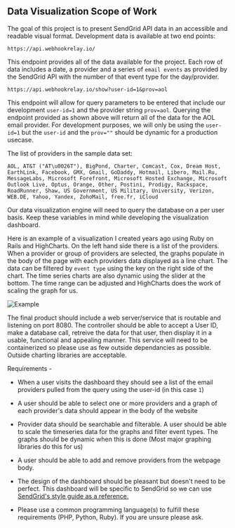 ## Data Visualization Scope of Work

The goal of this project is to present SendGrid API data in an accessible and readable visual format. Development data is available at two end points:

`https://api.webhookrelay.io/`

This endpoint provides all of the data available for the project. Each row of data includes a date, a provider and a series of `email events` as provided by the SendGrid API with the number of that event type for the day/provider. 

`https://api.webhookrelay.io/show?user-id=1&prov=aol`

This endpoint will allow for query parameters to be entered that include our development `user-id=1` and the provider string `prov=aol`. Querying the endpoint provided as shown above will return all of the data for the AOL email provider. For development purposes, we will only be using the `user-id=1` but the `user-id` and the `prov=""` should be dynamic for a production usecase.  

The list of providers in the sample data set: 

```
AOL, AT&T ("AT\u0026T"), BigPond, Charter, Comcast, Cox, Dream Host, EarthLink, Facebook, GMX, Gmail, GoDaddy, Hotmail, Libero, Mail.Ru, MessageLabs, Microsoft Forefront, Microsoft Hosted Exchange, Microsoft Outlook Live, Optus, Orange, Other, Postini, Prodigy, Rackspace, RoadRunner, Shaw, US Government, US Military, University, Verizon, WEB.DE, Yahoo, Yandex, ZohoMail, free.fr, iCloud
```

Our data visualization engine will need to query the database on a per user basis. Keep these variables in mind while developing the visualization dashboard. 

Here is an example of a visualization I created years ago using Ruby on Rails and HighCharts. On the left hand side there is a list of the providers. When a provider or group of providers are selected, the graphs populate in the body of the page with each providers data displayed as a line chart. The data can be filtered by `event type` using the key on the right side of the chart. The time series charts are also dynamic using the slider at the bottom. The time range can be adjusted and HighCharts does the work of scaling the graph for us. 

![Example](https://camo.githubusercontent.com/8b305889af926a5ae55c219716e0fb65f3bbcc5d/68747470733a2f2f73332d75732d776573742d312e616d617a6f6e6177732e636f6d2f73672d73746174732d6173736574732f53696d706c794d61696c5374617469737469637350726f7669646572732e706e67)


The final product should include a web server/service that is routable and listening on port 8080. The controller should be able to accept a User ID, make a database call, retreive the data for that user, then display it in a usable, functional and appealing manner. This service will need to be containerized so please use as few outside dependancies as possible. Outside charting libraries are acceptable. 

Requirements - 

- When a user visits the dashboard they should see a list of the email providers pulled from the query using the user-id (in this case `1`)

- A user should be able to select one or more providers and a graph of each provider's data should appear in the body of the website

- Provider data should be searchable and filterable. A user should be able to scale the timeseries data for the graphs and filter event types. The graphs should be dynamic when this is done (Most major graphing libraries do this for us)

- A user should be able to add and remove providers from the webpage body. 

- The design of the dashboard should be pleasant but doesn't need to be perfect. This dashboard will be specific to SendGrid so we can use [SendGrid's style guide as a reference.](https://styleguide.sendgrid.com/index.html)

- Please use a common programming language(s) to fulfill these requirements (PHP, Python, Ruby). If you are unsure please ask. 